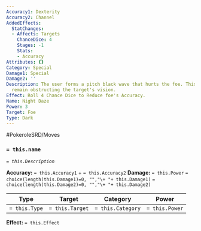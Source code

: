 ```yaml
---
Accuracy1: Dexterity
Accuracy2: Channel
AddedEffects:
  StatChanges:
  - Affects: Targets
    ChanceDice: 4
    Stages: -1
    Stats:
    - Accuracy
Attributes: {}
Category: Special
Damage1: Special
Damage2: ''
Description: The user forms a pitch black wave that hurts the foe. This darkness may
  remain obstructing the target's vision.
Effect: Roll 4 Chance Dice to Reduce foe's Accuracy.
Name: Night Daze
Power: 3
Target: Foe
Type: Dark
---
```


#PokeroleSRD/Moves

### `= this.name`
*`= this.Description`*

**Accuracy:** `= this.Accuracy1` + `= this.Accuracy2`
**Damage:** `= this.Power` `= choice(length(this.Damage1)=0, "","\+ "+ this.Damage1)` `= choice(length(this.Damage2)=0, "","\+ "+ this.Damage2)`

| Type          | Target          | Category          | Power          |
| ------------- | --------------- | ----------------  | -------------- |
| `= this.Type` | `= this.Target` | `= this.Category` | `= this.Power` | 

**Effect:** `= this.Effect`